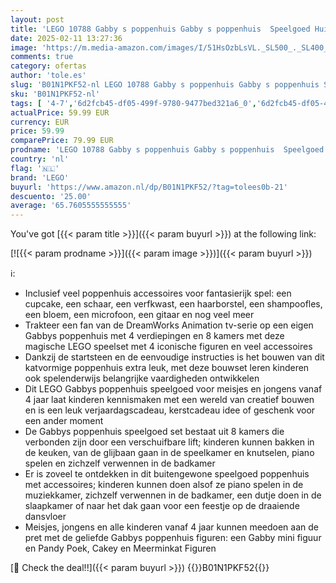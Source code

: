 ```yaml
---
layout: post
title: 'LEGO 10788 Gabby s poppenhuis Gabby s poppenhuis  Speelgoed Huis voor Meisjes en Jongens vanaf 4 jaar met Gabby  Pandy Poek  Cakey en Meerminkat Figuren  Origineel Kerstcadeau'
date: 2025-02-11 13:27:36
image: 'https://m.media-amazon.com/images/I/51HsOzbLsVL._SL500_._SL400_.jpg'
comments: true
category: ofertas
author: 'tole.es'
slug: 'B01N1PKF52-nl LEGO 10788 Gabby s poppenhuis Gabby s poppenhuis Speelgoed...'
sku: 'B01N1PKF52-nl'
tags: [ '4-7','6d2fcb45-df05-499f-9780-9477bed321a6_0','6d2fcb45-df05-499f-9780-9477bed321a6_501','6d2fcb45-df05-499f-9780-9477bed321a6_5201','6d2fcb45-df05-499f-9780-9477bed321a6_801','Arborist Merchandising Root','Educatief speelgoed','LEGO','Montessori','Poppen & accessoires','Poppenhuizen','Self Service','Special Features Stores','Speelgoed & spellen','lego','🇳🇱', ]
actualPrice: 59.99 EUR
currency: EUR
price: 59.99
comparePrice: 79.99 EUR
prodname: 'LEGO 10788 Gabby s poppenhuis Gabby s poppenhuis  Speelgoed Huis voor Meisjes en Jongens vanaf 4 jaar met Gabby  Pandy Poek  Cakey en Meerminkat Figuren  Origineel Kerstcadeau'
country: 'nl'
flag: '🇳🇱'
brand: 'LEGO'
buyurl: 'https://www.amazon.nl/dp/B01N1PKF52/?tag=tolees0b-21'
descuento: '25.00'
average: '65.7605555555555'
---
```


You've got [{{< param title >}}]({{< param buyurl >}}) at the following link:

[![{{< param prodname >}}]({{< param image >}})]({{< param buyurl >}})

ℹ️:

- Inclusief veel poppenhuis accessoires voor fantasierijk spel: een cupcake, een schaar, een verfkwast, een haarborstel, een shampoofles, een bloem, een microfoon, een gitaar en nog veel meer
- Trakteer een fan van de DreamWorks Animation tv-serie op een eigen Gabbys poppenhuis met 4 verdiepingen en 8 kamers met deze magische LEGO speelset met 4 iconische figuren en veel accessoires
- Dankzij de startsteen en de eenvoudige instructies is het bouwen van dit katvormige poppenhuis extra leuk, met deze bouwset leren kinderen ook spelenderwijs belangrijke vaardigheden ontwikkelen
- Dit LEGO Gabbys poppenhuis speelgoed voor meisjes en jongens vanaf 4 jaar laat kinderen kennismaken met een wereld van creatief bouwen en is een leuk verjaardagscadeau, kerstcadeau idee of geschenk voor een ander moment
- De Gabbys poppenhuis speelgoed set bestaat uit 8 kamers die verbonden zijn door een verschuifbare lift; kinderen kunnen bakken in de keuken, van de glijbaan gaan in de speelkamer en knutselen, piano spelen en zichzelf verwennen in de badkamer
- Er is zoveel te ontdekken in dit buitengewone speelgoed poppenhuis met accessoires; kinderen kunnen doen alsof ze piano spelen in de muziekkamer, zichzelf verwennen in de badkamer, een dutje doen in de slaapkamer of naar het dak gaan voor een feestje op de draaiende dansvloer
- Meisjes, jongens en alle kinderen vanaf 4 jaar kunnen meedoen aan de pret met de geliefde Gabbys poppenhuis figuren: een Gabby mini figuur en Pandy Poek, Cakey en Meerminkat Figuren

[🛒 Check the deal!!]({{< param buyurl >}})
{{<world>}}B01N1PKF52{{</world>}}
